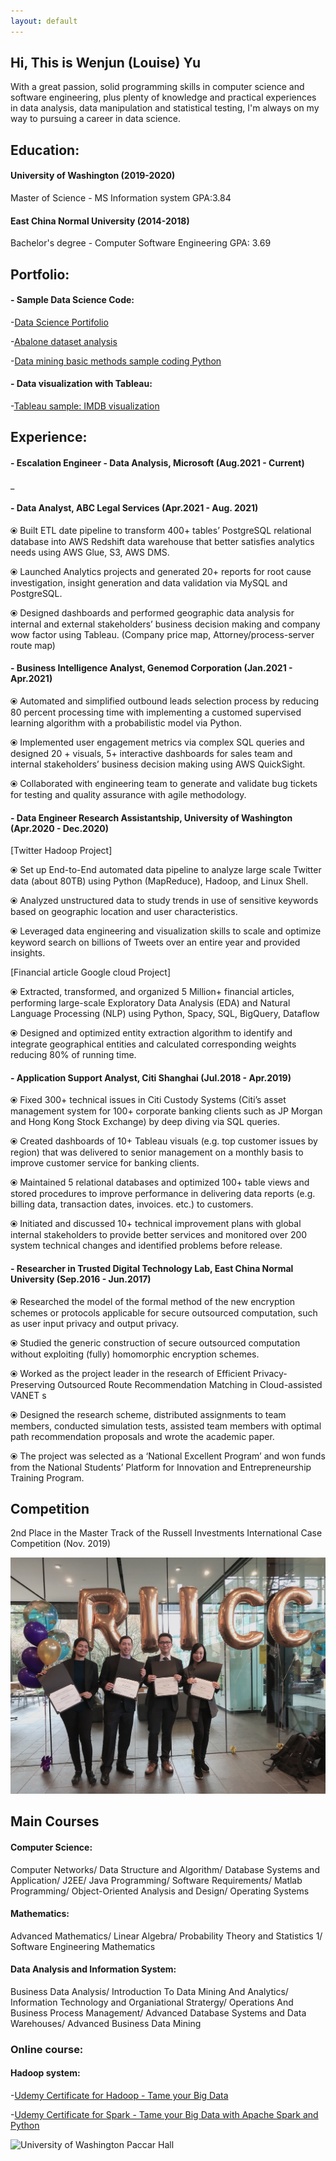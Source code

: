 ```yaml
---
layout: default
---
```



## Hi, This is Wenjun (Louise) Yu

With a great passion, solid programming skills in computer science and software engineering, plus plenty of knowledge and practical experiences in data analysis, data manipulation and statistical testing,  I'm always on my way to pursuing a career in data science. 

## Education:
#### University of Washington (2019-2020)
Master of Science - MS  Information system
GPA:3.84

#### East China Normal University (2014-2018)
Bachelor's degree - Computer Software Engineering
GPA: 3.69

## Portfolio:

#### - Sample Data Science Code:

-[Data Science Portifolio](https://github.com/LouiseHash/Data-science-portifolio)

-[Abalone dataset analysis](https://github.com/LouiseHash/data-analysis-for-abalone-dataset/blob/master/Data%20analysis%20for%20abalone.ipynb)

-[Data mining basic methods sample coding Python](https://github.com/LouiseHash/data-mining-python)

#### - Data visualization with Tableau:
-[Tableau sample: IMDB visualization](https://public.tableau.com/profile/wenjun.yu#!/vizhome/WenjunYu_IMDB/DashboardIMDB?publish=yes)

## Experience:

#### - Escalation Engineer - Data Analysis, Microsoft (Aug.2021 - Current)

_



#### - Data Analyst, ABC Legal Services (Apr.2021 - Aug. 2021)
⦿	Built ETL date pipeline to transform 400+ tables’ PostgreSQL relational database into AWS Redshift data warehouse that better satisfies analytics needs using AWS Glue, S3, AWS DMS.

⦿	Launched Analytics projects and generated 20+ reports for root cause investigation, insight generation and data validation via MySQL and PostgreSQL.

⦿	Designed dashboards and performed geographic data analysis for internal and external stakeholders’ business decision making and company wow factor using Tableau. (Company price map, Attorney/process-server route map) 


#### - Business Intelligence Analyst, Genemod Corporation (Jan.2021 - Apr.2021)
⦿	Automated and simplified outbound leads selection process by reducing 80 percent processing time with implementing a customed supervised learning algorithm with a probabilistic model via Python.

⦿ Implemented user engagement metrics via complex SQL queries and designed 20 + visuals, 5+ interactive dashboards for sales team and internal stakeholders’ business decision making using AWS QuickSight.

⦿ Collaborated with engineering team to generate and validate bug tickets for testing and quality assurance with agile methodology.

#### - Data Engineer Research Assistantship, University of Washington (Apr.2020 - Dec.2020)
[Twitter Hadoop Project]

⦿ Set up End-to-End automated data pipeline to analyze large scale Twitter data (about 80TB) using Python (MapReduce), Hadoop, and Linux Shell.

⦿ Analyzed unstructured data to study trends in use of sensitive keywords based on geographic location and user characteristics.

⦿ Leveraged data engineering and visualization skills to scale and optimize keyword search on billions of Tweets over an entire year and provided insights.

[Financial article Google cloud Project]

⦿ Extracted, transformed, and organized 5 Million+ financial articles, performing large-scale Exploratory Data Analysis (EDA) and Natural Language Processing (NLP) using Python, Spacy, SQL, BigQuery, Dataflow

⦿ Designed and optimized entity extraction algorithm to identify and integrate geographical entities and calculated corresponding weights reducing 80% of running time.


#### - Application Support Analyst, Citi Shanghai (Jul.2018 - Apr.2019)
⦿	Fixed 300+ technical issues in Citi Custody Systems (Citi’s asset management system for 100+ corporate banking clients such as JP Morgan and Hong Kong Stock Exchange) by deep diving via SQL queries. 

⦿	Created dashboards of 10+ Tableau visuals (e.g. top customer issues by region) that was delivered to senior management on a monthly basis to improve customer service for banking clients. 

⦿	Maintained 5 relational databases and optimized 100+ table views and stored procedures to improve performance in delivering data reports (e.g. billing data, transaction dates, invoices. etc.) to customers. 

⦿	Initiated and discussed 10+ technical improvement plans with global internal stakeholders to provide better services and monitored over 200 system technical changes and identified problems before release. 


#### - Researcher in Trusted Digital Technology Lab, East China Normal University (Sep.2016 - Jun.2017)
⦿	Researched the model of the formal method of the new encryption schemes or protocols applicable for secure outsourced computation, such as user input privacy and output privacy.

⦿	Studied the generic construction of secure outsourced computation without exploiting (fully) homomorphic encryption schemes.

⦿	Worked as the project leader in the research of Efficient Privacy-Preserving Outsourced Route Recommendation Matching in Cloud-assisted VANET s

⦿	Designed the research scheme, distributed assignments to team members, conducted simulation tests, assisted team members with optimal path recommendation proposals and wrote the academic paper. 

⦿	The project was selected as a ‘National Excellent Program’ and won funds from the National Students’ Platform for Innovation and Entrepreneurship Training Program.

## Competition 
2nd Place in the Master Track of the Russell Investments International Case Competition (Nov. 2019)

![Competition Claim photo](https://github.com/LouiseHash/LouiseHash.github.io/blob/master/img/photos/claim2.jpg?raw=true)

## Main Courses
#### Computer Science:
Computer Networks/ Data Structure and Algorithm/ Database Systems and Application/ J2EE/ Java Programming/ Software Requirements/ Matlab Programming/ Object-Oriented Analysis and Design/ Operating Systems
#### Mathematics:
Advanced Mathematics/ Linear Algebra/ Probability Theory and Statistics 1/ Software Engineering Mathematics
#### Data Analysis and Information System:
Business Data Analysis/ Introduction To Data Mining And Analytics/ Information Technology and Organiational Stratergy/ Operations And Business Process Management/ Advanced Database Systems and Data Warehouses/ Advanced Business Data Mining
### Online course:
#### Hadoop system:
-[Udemy Certificate for Hadoop - Tame your Big Data](https://www.udemy.com/certificate/UC-3372f101-2d00-4b57-b980-8e491e010abc/)

-[Udemy Certificate for Spark - Tame your Big Data with Apache Spark and Python](https://www.udemy.com/certificate/UC-70249a28-0df4-484b-b052-8f8b67ea90ee/)

![University of Washington Paccar Hall](https://github.com/LouiseHash/LouiseHash.github.io/blob/master/img/photos/university.jpg?raw=true)

